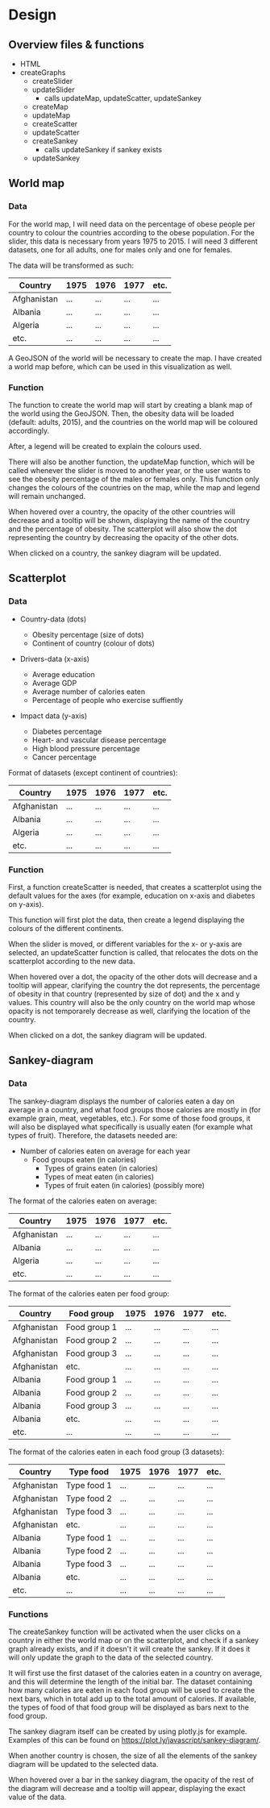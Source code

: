 # Design

## Overview files & functions
- HTML
- createGraphs
	- createSlider
	- updateSlider
		- calls updateMap, updateScatter, updateSankey
	- createMap
	- updateMap
	- createScatter
	- updateScatter
	- createSankey
		- calls updateSankey if sankey exists
	- updateSankey

## World map
### Data
For the world map, I will need data on the percentage of obese people per country to colour the countries according to the obese population. For the slider, this data is necessary from years 1975 to 2015. I will need 3 different datasets, one for all adults, one for males only and one for females. 

The data will be transformed as such:

Country | 1975 | 1976 | 1977 | etc.
--- | --- | --- | --- | ---
Afghanistan | ... | ... | ... | ...
Albania | ... | ... | ... | ...
Algeria | ... | ... | ... | ...
etc. | ... | ... | ... | ...

A GeoJSON of the world will be necessary to create the map. I have created a world map before, which can be used in this visualization as well.

### Function
The function to create the world map will start by creating a blank map of the world using the GeoJSON. Then, the obesity data will be loaded (default: adults, 2015), and the countries on the world map will be coloured accordingly. 

After, a legend will be created to explain the colours used. 

There will also be another function, the updateMap function, which will be called whenever the slider is moved to another year, or the user wants to see the obesity percentage of the males or females only. This function only changes the colours of the countries on the map, while the map and legend will remain unchanged.

When hovered over a country, the opacity of the other countries will decrease and a tooltip will be shown, displaying the name of the country and the percentage of obesity. The scatterplot will also show the dot representing the country by decreasing the opacity of the other dots.

When clicked on a country, the sankey diagram will be updated.


## Scatterplot
### Data
- Country-data (dots)
	- Obesity percentage (size of dots)
	- Continent of country (colour of dots)

- Drivers-data (x-axis)
	- Average education
	- Average GDP
	- Average number of calories eaten
	- Percentage of people who exercise suffiently

- Impact data (y-axis)
	- Diabetes percentage
	- Heart- and vascular disease percentage
	- High blood pressure percentage
	- Cancer percentage

Format of datasets (except continent of countries):

Country | 1975 | 1976 | 1977 | etc.
--- | --- | --- | --- | ---
Afghanistan | ... | ... | ... | ...
Albania | ... | ... | ... | ...
Algeria | ... | ... | ... | ...
etc. | ... | ... | ... | ...

### Function
First, a function createScatter is needed, that creates a scatterplot using the default values for the axes (for example, education on x-axis and diabetes on y-axis).

This function will first plot the data, then create a legend displaying the colours of the different continents.

When the slider is moved, or different variables for the x- or y-axis are selected, an updateScatter function is called, that relocates the dots on the scatterplot according to the new data.

When hovered over a dot, the opacity of the other dots will decrease and a tooltip will appear, clarifying the country the dot represents, the percentage of obesity in that country (represented by size of dot) and the x and y values. This country will also be the only country on the world map whose opacity is not temporarely decrease as well, clarifying the location of the country.

When clicked on a dot, the sankey diagram will be updated.

## Sankey-diagram
### Data
The sankey-diagram displays the number of calories eaten a day on average in a country, and what food groups those calories are mostly in (for example grain, meat, vegetables, etc.). For some of those food groups, it will also be displayed what specifically is usually eaten (for example what types of fruit). Therefore, the datasets needed are:

- Number of calories eaten on average for each year 
	- Food groups eaten (in calories)
		- Types of grains eaten (in calories)
		- Types of meat eaten (in calories)
		- Types of fruit eaten (in calories)
		(possibly more)

The format of the calories eaten on average:

Country | 1975 | 1976 | 1977 | etc.
--- | --- | --- | --- | ---
Afghanistan | ... | ... | ... | ...
Albania | ... | ... | ... | ...
Algeria | ... | ... | ... | ...
etc. | ... | ... | ... | ...

The format of the calories eaten per food group:

Country | Food group | 1975 | 1976 | 1977 | etc.
--- | --- | --- | --- | --- | ---
Afghanistan | Food group 1 | ... | ... | ... | ...
Afghanistan | Food group 2 | ... | ... | ... | ...
Afghanistan | Food group 3 | ... | ... | ... | ...
Afghanistan | etc. | ... | ... | ... | ...
Albania | Food group 1 | ... | ... | ... | ...
Albania | Food group 2 | ... | ... | ... | ...
Albania | Food group 3 | ... | ... | ... | ...
Albania | etc. | ... | ... | ... | ...
etc. | ... | ... | ... | ... | ...

The format of the calories eaten in each food group (3 datasets):

Country | Type food | 1975 | 1976 | 1977 | etc.
--- | --- | --- | --- | --- | ---
Afghanistan | Type food 1 | ... | ... | ... | ...
Afghanistan | Type food 2 | ... | ... | ... | ...
Afghanistan | Type food 3 | ... | ... | ... | ...
Afghanistan | etc. | ... | ... | ... | ...
Albania | Type food 1 | ... | ... | ... | ...
Albania | Type food 2 | ... | ... | ... | ...
Albania | Type food 3 | ... | ... | ... | ...
Albania | etc. | ... | ... | ... | ...
etc. | ... | ... | ... | ... | ...

### Functions
The createSankey function will be activated when the user clicks on a country in either the world map or on the scatterplot, and check if a sankey graph already exists, and if it doesn't it will create the sankey. If it does it will only update the graph to the data of the selected country. 

It will first use the first dataset of the calories eaten in a country on average, and this will determine the length of the initial bar. The dataset containing how many calories are eaten in each food group will be used to create the next bars, which in total add up to the total amount of calories. If available, the types of food of that food group will be displayed as bars next to the food group.

The sankey diagram itself can be created by using plotly.js for example. Examples of this can be found on https://plot.ly/javascript/sankey-diagram/.

When another country is chosen, the size of all the elements of the sankey diagram will be updated to the selected data. 

When hovered over a bar in the sankey diagram, the opacity of the rest of the diagram will decrease and a tooltip will appear, displaying the exact value of the data.



